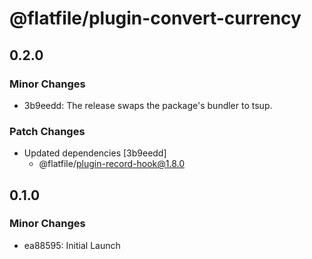 # @flatfile/plugin-convert-currency

## 0.2.0

### Minor Changes

- 3b9eedd: The release swaps the package's bundler to tsup.

### Patch Changes

- Updated dependencies [3b9eedd]
  - @flatfile/plugin-record-hook@1.8.0

## 0.1.0

### Minor Changes

- ea88595: Initial Launch
